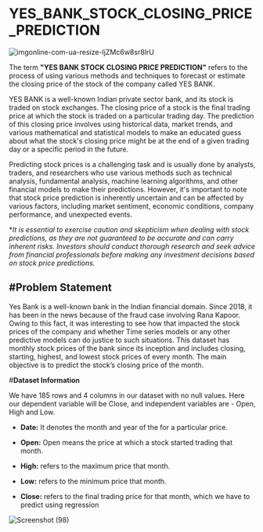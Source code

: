 # YES_BANK_STOCK_CLOSING_PRICE_PREDICTION

![imgonline-com-ua-resize-IjZMc6w8sr8IrU](https://github.com/NamiraMujawar/YES_BANK_STOCK_CLOSING_PRICE_PREDICTION/assets/120715329/bf47bba7-e4b9-4a2c-906d-b7bc3fa08122)

The term **"YES BANK STOCK CLOSING PRICE PREDICTION"** refers to the process of using various methods and techniques to forecast or estimate the closing price of the stock of the company called YES BANK.

YES BANK is a well-known Indian private sector bank, and its stock is traded on stock exchanges. The closing price of a stock is the final trading price at which the stock is traded on a particular trading day. The prediction of this closing price involves using historical data, market trends, and various mathematical and statistical models to make an educated guess about what the stock's closing price might be at the end of a given trading day or a specific period in the future.

Predicting stock prices is a challenging task and is usually done by analysts, traders, and researchers who use various methods such as technical analysis, fundamental analysis, machine learning algorithms, and other financial models to make their predictions. However, it's important to note that stock price prediction is inherently uncertain and can be affected by various factors, including market sentiment, economic conditions, company performance, and unexpected events.

**It is essential to exercise caution and skepticism when dealing with stock predictions, as they are not guaranteed to be accurate and can carry inherent risks. Investors should conduct thorough research and seek advice from financial professionals before making any investment decisions based on stock price predictions.*

#**Problem Statement**
---
Yes Bank is a well-known bank in the Indian financial domain. Since 2018, it has been in the news because of the fraud case involving Rana Kapoor. Owing to this fact, it was interesting to see how that impacted the stock prices of the company and whether Time series models or any other predictive models can do justice to such situations. This dataset has monthly stock prices of the bank since its inception and includes closing, starting, highest, and lowest stock prices of every month. The main objective is to predict the stock’s closing price of the month.

#**Dataset Information**

We have 185 rows and 4 columns in our dataset with no null values. Here our dependent variable will be Close, and independent variables are - Open, High and Low.

* **Date:** It denotes the month and year of the for a particular price.

* **Open:** Open means the price at which a stock started trading that month.

* **High:** refers to the maximum price that month.

* **Low:** refers to the minimum price that month.

* **Close:** refers to the final trading price for that month, which we have to predict using regression

![Screenshot (98)](https://github.com/NamiraMujawar/YES_BANK_STOCK_CLOSING_PRICE_PREDICTION/assets/120715329/55428b32-d75b-4482-b88a-0146b08346db)






